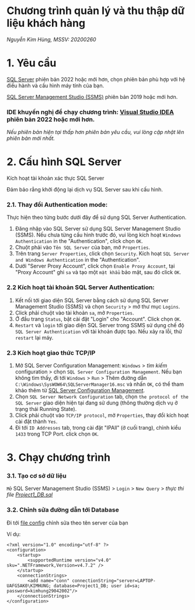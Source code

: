 # Chương trình quản lý và thu thập dữ liệu khách hàng
*Nguyễn Kim Hùng, MSSV: 20200260*


# 1. Yêu cầu
[SQL Server](https://www.microsoft.com/en-us/sql-server/sql-server-downloads) phiên bản 2022 hoặc mới hơn,
chọn phiên bản phù hợp với hệ điều hành và cấu hình máy tính của bạn.

[SQL Server Management Studio (SSMS)](https://learn.microsoft.com/en-us/sql/ssms/download-sql-server-management-studio-ssms?view=sql-server-ver16) phiên bản 2019 hoặc mới hơn.

### IDE khuyến nghị để chạy chương trình: [Visual Studio IDEA](https://visualstudio.microsoft.com/fr/downloads/) phiên bản 2022 hoặc mới hơn.

*Nếu phiên bản hiện tại thấp hơn phiên bản yêu cầu, vui lòng cập nhật lên phiên bản mới nhất.*

# 2. Cấu hình SQL Server 

Kích hoạt tài khoản xác thực SQL Server

Đảm bảo rẳng khởi động lại dịch vụ SQL Server sau khi cấu hình.

### 2.1. Thay đổi Authentication mode:

Thực hiện theo từng bước dưới đây để sử dụng SQL Server Authentication.

1. Đăng nhập vào SQL Server sử dụng SQL Server Management Studio (SSMS). Nếu chưa từng cấu hình trước đó, 
vui lòng kích hoạt `Windows Authentication` in the "Authentication", click chọn `OK`.
2. Chuột phải vào `Tên SQL Server` của bạn, mở `Properties`.
3. Trên trang `Server Properties`, click chọn `Security`. Kích hoạt `SQL Server and Windows Authentication` in the "Authentication".
4. Dưới "Server Proxy Account", click chọn `Enable Proxy Account`, tại "Proxy Account" ghi `sa` và tạo một `mật khẩu` bảo mật, sau đó click `OK`.

### 2.2 Kích hoạt tài khoản SQL Server Authentication:

1. Kết nối tới giao diện SQL Server bằng cách sử dụng SQL Server Management Studio (SSMS) và chọn `Security` > mở thư mục `Logins`.
2. Click phải chuột vào tài khoản `sa`, mở `Properties`.
3. Ở đầu trang `Status`, bật cài đặt "Login" cho "Account". Click chọn `OK`.
4. `Restart` và `login` tới giao diện SQL Server trong SSMS sử dụng chế độ `SQL Server Authentication` với tài khoản được tạo. Nếu xảy ra lỗi, thử `restart` lại máy.

### 2.3 Kích hoạt giao thức TCP/IP
1. Mở SQL Server Configuration Management: `Windows` > *tìm kiếm* configuration > chọn `SQL Server Configuration Management`.
   Nếu bạn không tìm thấy, đi tới `Windows` > `Run` > Thêm đường dẫn `C:\Windows\SysWOW64\SQLServerManager16.msc` và nhấn `OK`, có thể tham khảo thêm từ [SQL Server Configuration Management](https://learn.microsoft.com/en-us/sql/relational-databases/sql-server-configuration-manager?view=sql-server-ver16).
2. Chọn `SQL Server Network Configuration` tab, chọn `the protocol of the SQL Server` giao diện hiện tại đang sử dung (thông thường dịch vụ ở trạng thái Running State).
3. Click phải chuột vào `TCP/IP protocol`, mở `Properties`, thay đổi kích hoạt cài đặt thành `Yes`.
4. Đi tới `ID Addresses` tab, trong cài đặt "IPAll" (ở cuối trang), chỉnh kiểu `1433` trong TCP Port. click chọn `OK`.

# 3. Chạy chương trình

### 3.1. Tạo cơ sở dữ liệu

`Mở` SQL Server Management Studio (SSMS) > `Login` > `New Query` > _thực thi file [Project1_DB.sql](Project1_DB.sql)_

### 3.2. Chỉnh sửa đường dẫn tới Database

Đi tới [file config](App.config) chỉnh sửa theo tên server của bạn

Ví dụ:

```
<?xml version="1.0" encoding="utf-8" ?>
<configuration>
    <startup> 
        <supportedRuntime version="v4.0" sku=".NETFramework,Version=v4.7.2" />
    </startup>
	<connectionStrings>
		<add name="conn" connectionString="server=LAPTOP-UAFG5AK0\KIMHUNG; database=Project1_DB; user id=sa; password=kimhung29042002"/>
	</connectionStrings>
</configuration>
```

